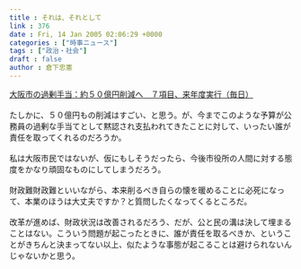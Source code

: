 ```yaml
---
title : それは、それとして
link : 376
date : Fri, 14 Jan 2005 02:06:29 +0000
categories : ["時事ニュース"]
tags : ["政治・社会"]
draft : false
author : 倉下忠憲
---
```


<A HREF="http://www.mainichi-msn.co.jp/kansai/news/20050113ddf001010017000c.html" TARGET="_blank">大阪市の過剰手当：約５０億円削減へ　７項目、来年度実行（毎日）</A><BR><BR>たしかに、５０億円もの削減はすごい、と思う。が、今までこのような予算が公務員の過剰な手当てとして黙認され支払われてきたことに対して、いったい誰が責任を取ってくれるのだろうか。<BR><BR>私は大阪市民ではないが、仮にもしそうだったら、今後市役所の人間に対する態度をかなり頑固なものにしてしまうだろう。<BR><BR>財政難財政難といいながら、本来削るべき自らの懐を暖めることに必死になって、本業のほうは大丈夫ですか？と質問したくなってくるところだ。<BR><BR>改革が進めば、財政状況は改善されるだろう、だが、公と民の溝は決して埋まることはない。こういう問題が起こったときに、誰が責任を取るべきか、ということがきちんと決まってない以上、似たような事態が起こることは避けられないんじゃないかと思う。<br><br>
